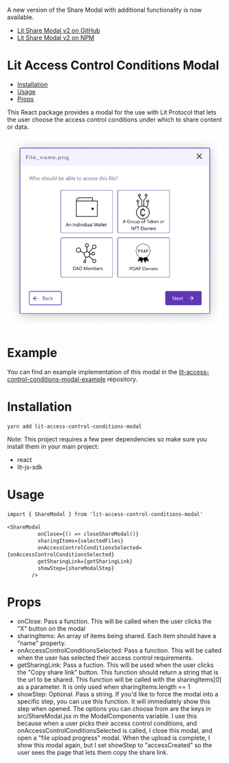 A new version of the Share Modal with additional functionality is now available.
- [Lit Share Modal v2 on GitHub](https://github.com/LIT-Protocol/lit-share-modal-v2)
- [Lit Share Modal v2 on NPM](https://www.npmjs.com/package/lit-share-modal)

<!-- START doctoc generated TOC please keep comment here to allow auto update -->
<!-- DON'T EDIT THIS SECTION, INSTEAD RE-RUN doctoc TO UPDATE -->

# Lit Access Control Conditions Modal

- [Installation](#installation)
- [Usage](#usage)
- [Props](#props)

<!-- END doctoc generated TOC please keep comment here to allow auto update -->

This React package provides a modal for the use with Lit Protocol that lets the user choose the access control conditions under which to share content or data.

![Screenshot](https://github.com/LIT-Protocol/lit-access-control-conditions-modal/raw/main/assets/screenshot.png)

# Example

You can find an example implementation of this modal in the [lit-access-control-conditions-modal-example](https://github.com/LIT-Protocol/lit-access-control-conditions-modal-example) repository.

# Installation

`yarn add lit-access-control-conditions-modal`

Note: This project requires a few peer dependencies so make sure you install them in your main project:

- react
- lit-js-sdk

# Usage

`import { ShareModal } from 'lit-access-control-conditions-modal'`

```
<ShareModal
          onClose={() => closeShareModal()}
          sharingItems={selectedFiles}
          onAccessControlConditionsSelected={onAccessControlConditionsSelected}
          getSharingLink={getSharingLink}
          showStep={shareModalStep}
        />
```

# Props

- onClose: Pass a function. This will be called when the user clicks the "X" button on the modal
- sharingItems: An array of items being shared. Each item should have a "name" property.
- onAccessControlConditionsSelected: Pass a function. This will be called when the user has selected their access control requirements.
- getSharingLink: Pass a fuction. This will be used when the user clicks the "Copy share link" button. This function should return a string that is the url to be shared. This function will be called with the sharingItems[0] as a parameter. It is only used when sharingItems.length == 1
- showStep: Optional. Pass a string. If you'd like to force the modal into a specific step, you can use this function. It will immediately show this step when opened. The options you can choose from are the keys in src/ShareModal.jsx in the ModalComponents variable. I use this because when a user picks their access control conditions, and onAccessControlConditionsSelected is called, I close this modal, and open a "file upload progress" modal. When the upload is complete, I show this modal again, but I set showStep to "accessCreated" so the user sees the page that lets them copy the share link.
